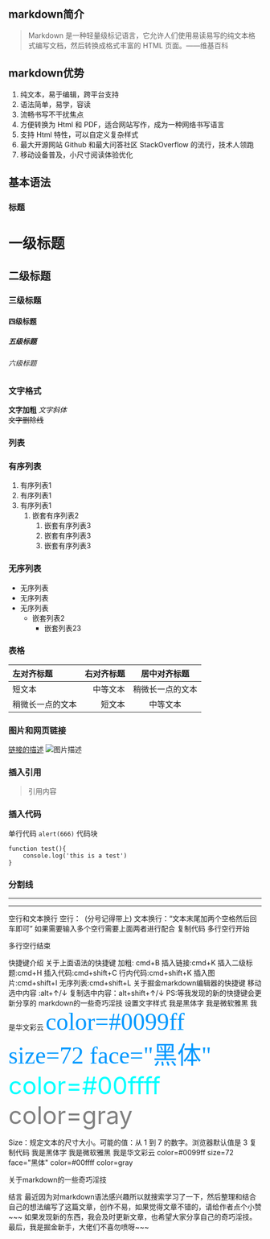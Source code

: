 ## markdown简介
> Markdown 是一种轻量级标记语言，它允许人们使用易读易写的纯文本格式编写文档，然后转换成格式丰富的 HTML 页面。——维基百科

## markdown优势
1. 纯文本，易于编辑，跨平台支持
2. 语法简单，易学，容读
3. 流畅书写不干扰焦点
4. 方便转换为 Html 和 PDF，适合网站写作，成为一种网络书写语言
5. 支持 Html 特性，可以自定义复杂样式
6. 最大开源网站 Github 和最大问答社区 StackOverflow 的流行，技术人领跑
7. 移动设备普及，小尺寸阅读体验优化

## 基本语法

### 标题
# 一级标题
## 二级标题
### 三级标题
#### 四级标题
##### 五级标题
###### 六级标题

### 文字格式
**文字加粗**
*文字斜体*  
~~文字删除线~~

### 列表
### 有序列表
1. 有序列表1
2. 有序列表1
3. 有序列表1
    1. 嵌套有序列表2
        1. 嵌套有序列表3
        2. 嵌套有序列表3
        3. 嵌套有序列表3

### 无序列表
* 无序列表
* 无序列表
* 无序列表
    * 嵌套列表2
        * 嵌套列表23

### 表格
| 左对齐标题 | 右对齐标题 | 居中对齐标题 |
| :------| ------: | :------: |
| 短文本 | 中等文本 | 稍微长一点的文本 |
| 稍微长一点的文本 | 短文本 | 中等文本 |

### 图片和网页链接
[链接的描述](https://www.baidu.com/)
![图片描述](https://www.baidu.com/img/bd_logo1.png?qua=high)

### 插入引用
>引用内容

### 插入代码
单行代码 `alert(666)`
代码块
```
function test(){
    console.log('this is a test')
}
```
### 分割线
***
---

空行和文本换行
空行：&nbsp; (分号记得带上)
文本换行：“文本末尾加两个空格然后回车即可”
如果需要输入多个空行需要上面两者进行配合
复制代码
多行空行开始  
 
 
 
 
 
多行空行结束

快捷键介绍
关于上面语法的快捷键
加粗: cmd+B
插入链接:cmd+K
插入二级标题:cmd+H
插入代码:cmd+shift+C
行内代码:cmd+shift+K
插入图片:cmd+shift+I
无序列表:cmd+shift+L
关于掘金markdown编辑器的快捷键
移动选中内容 :alt+↑/↓
复制选中内容：alt+shift+↑/↓ PS:等我发现的新的快捷键会更新分享的
markdown的一些奇巧淫技
设置文字样式
<font face="黑体">我是黑体字</font>
<font face="微软雅黑">我是微软雅黑</font>
<font face="STCAIYUN">我是华文彩云</font>
<font color=#0099ff size=7 face="黑体">color=#0099ff size=72 face="黑体"</font>
<font color=#00ffff size=72>color=#00ffff</font>
<font color=gray size=72>color=gray</font>
 
Size：规定文本的尺寸大小。可能的值：从 1 到 7 的数字。浏览器默认值是 3
复制代码
我是黑体字
我是微软雅黑
我是华文彩云
color=#0099ff size=72 face="黑体"
color=#00ffff
color=gray

关于markdown的一些奇巧淫技

结言
最近因为对markdown语法感兴趣所以就搜索学习了一下，然后整理和结合自己的想法编写了这篇文章，创作不易，如果觉得文章不错的，请给作者点个小赞~~~ 如果发现新的东西，我会及时更新文章，也希望大家分享自己的奇巧淫技。最后，我是掘金新手，大佬们不喜勿喷呀~~~